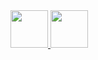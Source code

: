  <div>
  <a href="https://github.com/xxxHypeBoi">
  <img height="60em" src="https://github-readme-stats.vercel.app/api?username=xxxHypeBoi&show_icons=true&theme=dracula&include_all_commits=true&count_private=true"/>
  <img height="60em" src="https://github-readme-stats.vercel.app/api/top-langs/?username=xxxHypeBoi&layout=compact&langs_count=7&theme=dracula"/>
</div>
<!---
xxxHypeBoi/xxxHypeBoi is a ✨ special ✨ repository because its `README.md` (this file) appears on your GitHub profile.
You can click the Preview link to take a look at your changes.
--->
